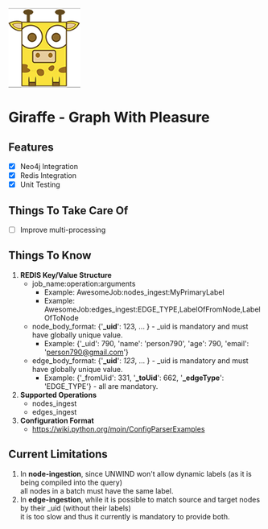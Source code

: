 ![alt text](resources/images/giraffe_page.png "Giraffe!")  
# Giraffe - Graph With Pleasure  
  
## Features  
- [x] Neo4j Integration  
- [x] Redis Integration  
- [x] Unit Testing  
  
## Things To Take Care Of  
- [ ] Improve multi-processing

## Things To Know
1. **REDIS Key/Value Structure**
    - job_name:operation:arguments
        - Example: AwesomeJob:nodes_ingest:MyPrimaryLabel
        - Example: AwesomeJob:edges_ingest:EDGE_TYPE,LabelOfFromNode,LabelOfToNode  
    - node_body_format: {'**_uid**': 123, ... } - _uid is mandatory and must have globally unique value.
        - Example: {'_uid': 790, 'name': 'person790', 'age': 790, 'email': 'person790@gmail.com'}
    - edge_body_format: {'**_uid**': _123_, ... } - _uid is mandatory and must have globally unique value.
        - Example: {'_fromUid': 331, '**_toUid**': 662, '**_edgeType**': 'EDGE_TYPE'} - all are mandatory.    
1. **Supported Operations**
    - nodes_ingest
    - edges_ingest    
1. **Configuration Format**
    - https://wiki.python.org/moin/ConfigParserExamples  
## Current Limitations

1. In **node-ingestion**, since UNWIND won't allow dynamic labels (as it is being compiled into the query)  
all nodes in a batch must have the same label.
1. In **edge-ingestion**, while it is possible to match source and target nodes by their _uid (without their labels)  
it is too slow and thus it currently is mandatory to provide both.